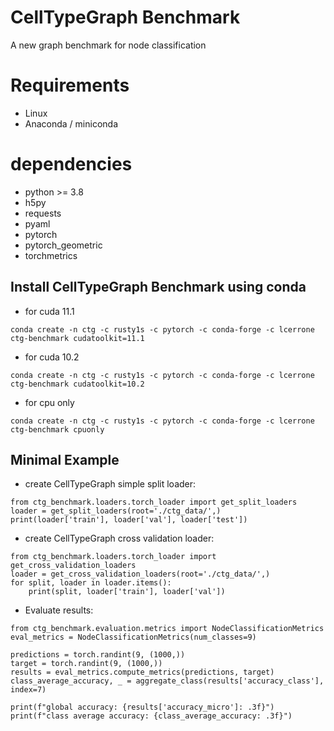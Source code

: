 # CellTypeGraph Benchmark
A new graph benchmark for node classification

# Requirements
- Linux
- Anaconda / miniconda

# dependencies
- python >= 3.8
- h5py
- requests
- pyaml
- pytorch
- pytorch_geometric
- torchmetrics

## Install CellTypeGraph Benchmark using conda
- for cuda 11.1
```
conda create -n ctg -c rusty1s -c pytorch -c conda-forge -c lcerrone ctg-benchmark cudatoolkit=11.1
```
- for cuda 10.2
```
conda create -n ctg -c rusty1s -c pytorch -c conda-forge -c lcerrone ctg-benchmark cudatoolkit=10.2
```
- for cpu only
```
conda create -n ctg -c rusty1s -c pytorch -c conda-forge -c lcerrone ctg-benchmark cpuonly 
```

## Minimal Example
* create CellTypeGraph simple split loader: 
```
from ctg_benchmark.loaders.torch_loader import get_split_loaders
loader = get_split_loaders(root='./ctg_data/',)
print(loader['train'], loader['val'], loader['test'])
```

* create CellTypeGraph cross validation loader:
```
from ctg_benchmark.loaders.torch_loader import get_cross_validation_loaders
loader = get_cross_validation_loaders(root='./ctg_data/',)
for split, loader in loader.items():
    print(split, loader['train'], loader['val'])
```

* Evaluate results:
```
from ctg_benchmark.evaluation.metrics import NodeClassificationMetrics
eval_metrics = NodeClassificationMetrics(num_classes=9)

predictions = torch.randint(9, (1000,))
target = torch.randint(9, (1000,))
results = eval_metrics.compute_metrics(predictions, target)
class_average_accuracy, _ = aggregate_class(results['accuracy_class'], index=7)

print(f"global accuracy: {results['accuracy_micro']: .3f}")
print(f"class average accuracy: {class_average_accuracy: .3f}")
```
